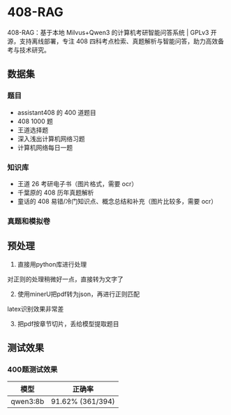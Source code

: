 # 408-RAG

408-RAG：基于本地 Milvus+Qwen3 的计算机考研智能问答系统 | GPLv3 开源，支持离线部署，专注 408 四科考点检索、真题解析与智能问答，助力高效备考与技术研究。

## 数据集

### 题目

- assistant408 的 400 道题目
- 408 1000 题
- 王道选择题
- 深入浅出计算机网络习题
- 计算机网络每日一题

### 知识库

- 王道 26 考研电子书（图片格式，需要 ocr）
- 千葉原的 408 历年真题解析
- 童话的 408 易错/冷门知识点、概念总结和补充（图片比较多，需要 ocr）

### 真题和模拟卷

## 预处理

1. 直接用python库进行处理

对正则的处理稍微好一点，直接转为文字了

2. 使用minerU把pdf转为json，再进行正则匹配

latex识别效果非常差

3. 把pdf按章节切片，丢给模型提取题目

## 测试效果

### 400题测试效果

| 模型     | 正确率           |
| -------- | ---------------- |
| qwen3:8b | 91.62% (361/394) |
